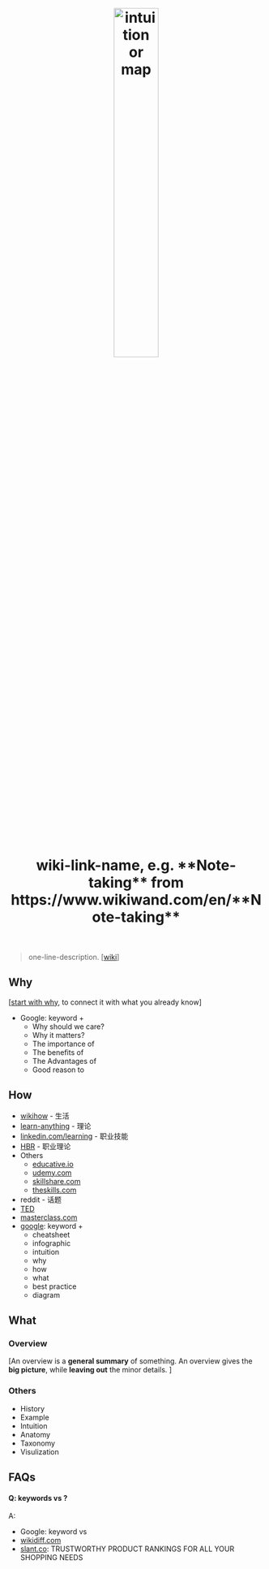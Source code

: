 <h1 align="center">
<br>
	<a href="https://www.wikiwand.com/en/Note-taking">
  <img src="https://i.imgur.com/EFEoch9.png" alt="intuition or map" width=42%">
  </a>
  <br><br>
wiki-link-name, e.g. **Note-taking** from https://www.wikiwand.com/en/**Note-taking**
  <br><br>
</h1>

> one-line-description. [[wiki]()]

## Why 

[[start with why](https://www.youtube.com/watch?v=IPYeCltXpxw), to connect it with what you already know]

* Google: keyword + 
	* Why should we care?
	* Why it matters?
	* The importance of 
	* The benefits of 
	* The Advantages of 
	* Good reason to 

## How


* [wikihow](https://www.wikihow.com/Main-Page) - 生活
* [learn-anything](https://learn-anything.xyz/) - 理论
* [linkedin.com/learning](https://www.linkedin.com/learning/me) - 职业技能
* [HBR](https://store.hbr.org/tools/) - 职业理论
* Others
	* [educative.io](https://www.educative.io/)
	* [udemy.com](https://www.udemy.com/)
	* [skillshare.com](https://www.skillshare.com/home)
	* [theskills.com](https://www.theskills.com/)
* reddit - 话题
* [TED](https://www.ted.com/)
* [masterclass.com](https://www.masterclass.com/)
* [google](https://www.google.com/imghp?hl=en): keyword + 
	* cheatsheet 
	* infographic
	* intuition
	* why
	* how
	* what
	* best practice
	* diagram

## What 

### Overview

[An overview is a **general summary** of something. An overview gives the **big picture**, while **leaving out** the minor details. ]

### Others

* History
* Example
* Intuition
* Anatomy 
* Taxonomy
* Visulization


## FAQs

#### Q: keywords vs ?

A: 

* Google: keyword vs 
* [wikidiff.com](https://wikidiff.com/)
* [slant.co](https://www.slant.co/): TRUSTWORTHY PRODUCT RANKINGS FOR ALL YOUR SHOPPING NEEDS



